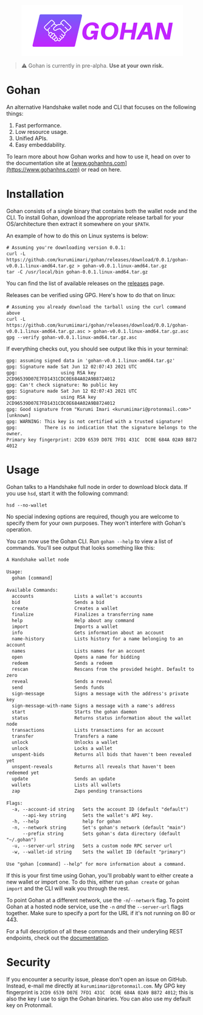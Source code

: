 <p align="center">
	<img src="./images/gohan.png">
</p>

> ⚠️ Gohan is currently in pre-alpha. **Use at your own risk.**

# Gohan

An alternative Handshake wallet node and CLI that focuses on the following things:

1. Fast performance.
2. Low resource usage.
3. Unified APIs.
4. Easy embeddability.


To learn more about how Gohan works and how to use it, head on over to the documentation site at [www.gohanhns.com](https://www.gohanhns.com) or read on here.

# Installation

Gohan consists of a single binary that contains both the wallet node and the CLI. To install Gohan, download the appropriate release tarball for your OS/architecture then extract it somewhere on your `$PATH`.

An example of how to do this on Linux systems is below:

```shell
# Assuming you're downloading version 0.0.1:
curl -L https://github.com/kurumiimari/gohan/releases/download/0.0.1/gohan-v0.0.1.linux-amd64.tar.gz > gohan-v0.0.1.linux-amd64.tar.gz
tar -C /usr/local/bin gohan-0.0.1.linux-amd64.tar.gz
```

You can find the list of available releases on the [releases](https://github.com/kurumiimari/gohan/releases) page.

Releases can be verified using GPG. Here's how to do that on linux:

```shell
# Assuming you already download the tarball using the curl command above
curl -L https://github.com/kurumiimari/gohan/releases/download/0.0.1/gohan-v0.0.1.linux-amd64.tar.gz.asc > gohan-v0.0.1.linux-amd64.tar.gz.asc
gpg --verify gohan-v0.0.1.linux-amd64.tar.gz.asc
```

If everything checks out, you should see output like this in your terminal:

```
gpg: assuming signed data in 'gohan-v0.0.1.linux-amd64.tar.gz'
gpg: Signature made Sat Jun 12 02:07:43 2021 UTC
gpg:                using RSA key 2CD96539D07E7FD1431CDC0E684A02A9B8724012
gpg: Can't check signature: No public key
gpg: Signature made Sat Jun 12 02:07:43 2021 UTC
gpg:                using RSA key 2CD96539D07E7FD1431CDC0E684A02A9B8724012
gpg: Good signature from "Kurumi Imari <kurumiimari@protonmail.com>" [unknown]
gpg: WARNING: This key is not certified with a trusted signature!
gpg:          There is no indication that the signature belongs to the owner.
Primary key fingerprint: 2CD9 6539 D07E 7FD1 431C  DC0E 684A 02A9 B872 4012
```

# Usage

Gohan talks to a Handshake full node in order to download block data. If you use `hsd`, start it with the following command:

```shell
hsd --no-wallet
```

No special indexing options are required, though you are welcome to specify them for your own purposes. They won't interfere with Gohan's operation.

You can now use the Gohan CLI. Run `gohan --help` to view a list of commands. You'll see output that looks something like this:

```
A Handshake wallet node

Usage:
  gohan [command]

Available Commands:
  accounts               Lists a wallet's accounts
  bid                    Sends a bid
  create                 Creates a wallet
  finalize               Finalizes a transferring name
  help                   Help about any command
  import                 Imports a wallet
  info                   Gets information about an account
  name-history           Lists history for a name belonging to an account
  names                  Lists names for an account
  open                   Opens a name for bidding
  redeem                 Sends a redeem
  rescan                 Rescans from the provided height. Default to zero
  reveal                 Sends a reveal
  send                   Sends funds
  sign-message           Signs a message with the address's private key
  sign-message-with-name Signs a message with a name's address
  start                  Starts the gohan daemon
  status                 Returns status information about the wallet node
  transactions           Lists transactions for an account
  transfer               Transfers a name
  unlock                 Unlocks a wallet
  unlock                 Locks a wallet
  unspent-bids           Returns all bids that haven't been revealed yet
  unspent-reveals        Returns all reveals that haven't been redeemed yet
  update                 Sends an update
  wallets                Lists all wallets
  zap                    Zaps pending transactions

Flags:
  -a, --account-id string   Sets the account ID (default "default")
      --api-key string      Sets the wallet's API key.
  -h, --help                help for gohan
  -n, --network string      Set's gohan's network (default "main")
      --prefix string       Sets gohan's data directory (default "~/.gohan")
  -u, --server-url string   Sets a custom node RPC server url
  -w, --wallet-id string    Sets the wallet ID (default "primary")

Use "gohan [command] --help" for more information about a command.
```

If this is your first time using Gohan, you'll probably want to either create a new wallet or import one. To do this, either run `gohan create` or `gohan import` and the CLI will walk you through the rest.

To point Gohan at a different network, use the `-n`/`--network` flag. To point Gohan at a hosted node service, use the `-n` _and_ the `--server-url` flags together. Make sure to specify a port for the URL if it's not running on 80 or 443.

For a full description of all these commands and their underyling REST endpoints, check out the [documentation](https://www.gohanhns.com). 

# Security

If you encounter a security issue, please don't open an issue on GitHub. Instead, e-mail me directly at `kurumiimari@protonmail.com`. My GPG key fingerprint is `2CD9 6539 D07E 7FD1 431C  DC0E 684A 02A9 B872 4012`; this is also the key I use to sign the Gohan binaries. You can also use my default key on Protonmail.